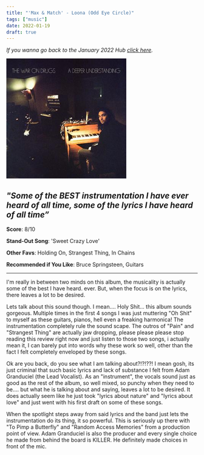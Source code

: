 ```yaml
---
title: "'Max & Match' - Loona (Odd Eye Circle)"
tags: ["music"]
date: 2022-01-19
draft: true
---
```


_If you wanna go back to the January 2022 Hub
[click here](/posts/album-a-day-jan-2022-intro/)._



![album cover for mikgazer vol. 1](/images/A_Deeper_Understanding.jpg#album)

*"Some of the BEST instrumentation I have ever heard of all time, some of the lyrics I have heard of all time”*
---

**Score**: 8/10

**Stand-Out Song**: 'Sweet Crazy Love'

**Other Favs**: Holding On, Strangest Thing, In Chains

**Recommended if You Like**: Bruce Springsteen, Guitars

---

I'm really in between two minds on this album, the musicality is actually some of the best I have heard. ever. But, when the focus is on the lyrics, there leaves a lot to be desired. 

Lets talk about this sound though. I mean.... Holy Shit... this album sounds gorgeous. Multiple times in the first 4 songs I was just muttering "Oh Shit" to myself as these guitars, pianos, hell even a freaking harmonica! The instrumentation completely rule the sound scape. The outros of "Pain" and "Strangest Thing" are actually jaw dropping, please please please stop reading this review right now and just listen to those two songs, i actually mean it, I can barely put into words why these work so well, other than the fact I felt completely enveloped by these songs.

Ok are you back, do you see what I am talking about?!?!??! I mean gosh, its just criminal that such basic lyrics and lack of substance I felt from Adam Granduciel (the Lead Vocalist). As an "instrument", the vocals sound just as good as the rest of the album, so well mixed, so punchy when they need to be.... but what he is talking about and saying, leaves a lot to be desired. It does actually seem like he just took "lyrics about nature" and "lyrics about love" and just went with his first draft on some of these songs.

When the spotlight steps away from said lyrics and the band just lets the instrumentation do its thing, it so powerful. This is seriously up there with "To Pimp a Butterfly" and "Random Access Memories" from a production point of view. Adam Granduciel is also the producer and every single choice he made from behind the board is KILLER. He definitely made choices in front of the mic.
